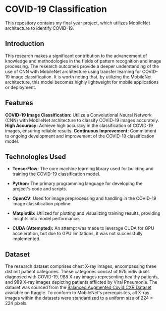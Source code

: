 # COVID-19 Classification

This repository contains my final year project, which utilizes MobileNet architecture to identify COVID-19.

## Introduction

This research makes a significant contribution to the advancement of knowledge and methodologies in the fields of pattern recognition and image processing. The research outcomes provide a deeper understanding of the use of CNN with MobileNet architecture using transfer learning for COVID-19 image classification. It is worth noting that, by utilizing the MobileNet architecture, this model becomes highly lightweight for mobile applications or deployment.

## Features

**COVID-19 Image Classification:** Utilize a Convolutional Neural Network (CNN) with MobileNet architecture to classify COVID-19 images accurately.
**High Accuracy:** Achieve high accuracy in the classification of COVID-19 images, ensuring reliable results.
**Continuous Improvement:** Commitment to ongoing development and improvement of the COVID-19 classification model.

## Technologies Used

- **TensorFlow:** The core machine learning library used for building and training the COVID-19 classification model.

- **Python:** The primary programming language for developing the project's code and scripts.

- **OpenCV:** Used for image preprocessing and handling in the COVID-19 image classification pipeline.

- **Matplotlib:** Utilized for plotting and visualizing training results, providing insights into model performance.

- **CUDA (Attempted):** An attempt was made to leverage CUDA for GPU acceleration, but due to GPU limitations, it was not successfully implemented.

## Dataset

The research dataset comprises chest X-ray images, encompassing three distinct patient categories. These categories consist of 975 individuals diagnosed with COVID-19, 988 X-ray images representing healthy patients, and 989 X-ray images depicting patients afflicted by Viral Pneumonia. The dataset was sourced from the [Balanced Augmented Covid CXR Dataset](https://www.kaggle.com/datasets/tr1gg3rtrash/balanced-augmented-covid-cxr-dataset) available on Kaggle. To conform to MobileNet's prerequisites, all X-ray images within the datasets were standardized to a uniform size of 224 × 224 pixels.

